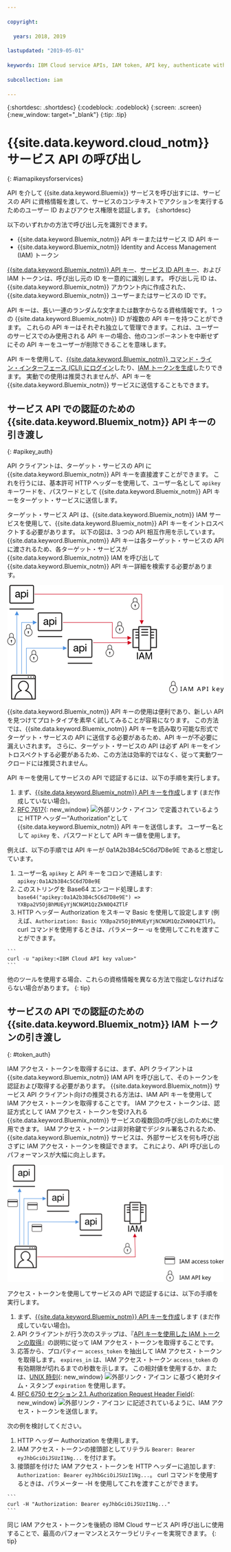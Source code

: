 ```yaml
---

copyright:

  years: 2018, 2019

lastupdated: "2019-05-01"

keywords: IBM Cloud service APIs, IAM token, API key, authenticate with service API

subcollection: iam

---
```


{:shortdesc: .shortdesc}
{:codeblock: .codeblock}
{:screen: .screen}
{:new_window: target="_blank"}
{:tip: .tip}

# {{site.data.keyword.cloud_notm}} サービス API の呼び出し
{: #iamapikeysforservices}

API を介して {{site.data.keyword.Bluemix}} サービスを呼び出すには、サービスの API に資格情報を渡して、サービスのコンテキストでアクションを実行するためのユーザー ID およびアクセス権限を認証します。
{:shortdesc}

以下のいずれかの方法で呼び出し元を識別できます。

* {{site.data.keyword.Bluemix_notm}} API キーまたはサービス ID API キー
* {{site.data.keyword.Bluemix_notm}} Identity and Access Management (IAM) トークン

[{{site.data.keyword.Bluemix_notm}} API キー](/docs/iam?topic=iam-userapikey#userapikey)、[サービス ID API キー](/docs/iam?topic=iam-serviceidapikeys#serviceidapikeys)、および IAM トークンは、呼び出し元の ID を一意的に識別します。  呼び出し元 ID は、{{site.data.keyword.Bluemix_notm}} アカウント内に作成された、{{site.data.keyword.Bluemix_notm}} ユーザーまたはサービスの ID です。

API キーは、長い一連のランダムな文字または数字からなる資格情報です。 1 つの {{site.data.keyword.Bluemix_notm}} ID が複数の API キーを持つことができます。 これらの API キーはそれぞれ独立して管理できます。これは、ユーザーのサービスでのみ使用される API キーの場合、他のコンポーネントを中断せずにその API キーをユーザーが削除できることを意味します。

API キーを使用して、[{{site.data.keyword.Bluemix_notm}} コマンド・ライン・インターフェース (CLI) にログイン](/docs/cli/reference/ibmcloud?topic=cloud-cli-ibmcloud_login#ibmcloud_login)したり、[IAM トークンを生成](/docs/iam?topic=iam-iamtoken_from_apikey#iamtoken_from_apikey)したりできます。 実動での使用は推奨されませんが、API キーを {{site.data.keyword.Bluemix_notm}} サービスに送信することもできます。

## サービス API での認証のための {{site.data.keyword.Bluemix_notm}} API キーの引き渡し
{: #apikey_auth}

API クライアントは、ターゲット・サービスの API に {{site.data.keyword.Bluemix_notm}} API キーを直接渡すことができます。 これを行うには、基本許可 HTTP ヘッダーを使用して、ユーザー名として `apikey` キーワードを、パスワードとして {{site.data.keyword.Bluemix_notm}} API キーをターゲット・サービスに送信します。

ターゲット・サービス API は、{{site.data.keyword.Bluemix_notm}} IAM サービスを使用して、{{site.data.keyword.Bluemix_notm}} API キーをイントロスペクトする必要があります。 以下の図は、3 つの API 相互作用を示しています。 {{site.data.keyword.Bluemix_notm}} API キーは各ターゲット・サービスの API に渡されるため、各ターゲット・サービスが {{site.data.keyword.Bluemix_notm}} IAM を呼び出して {{site.data.keyword.Bluemix_notm}} API キー詳細を検索する必要があります。

![API キーを使用したサービス API での認証](images/APIkeyauth.svg "ターゲット・サービスに API キーを渡し、ターゲット・サービスは資格情報を検証するために API キーを IAM に渡す")

{{site.data.keyword.Bluemix_notm}} API キーの使用は便利であり、新しい API を見つけてプロトタイプを素早く試してみることが容易になります。 この方法では、{{site.data.keyword.Bluemix_notm}} API キーを読み取り可能な形式でターゲット・サービスの API に送信する必要があるため、API キーが不必要に漏えいされます。 さらに、ターゲット・サービスの API は必ず API キーをイントロスペクトする必要があるため、この方法は効率的ではなく、従って実動ワークロードには推奨されません。

API キーを使用してサービスの API で認証するには、以下の手順を実行します。

  1. まず、[{{site.data.keyword.Bluemix_notm}} API キーを作成](/docs/iam?topic=iam-userapikey#create_user_key)します (まだ作成していない場合)。
  2. [RFC 7617](https://tools.ietf.org/html/rfc7617){: new_window} ![外部リンク・アイコン](../icons/launch-glyph.svg "外部リンク・アイコン") で定義されているように HTTP ヘッダー“Authorization”として {{site.data.keyword.Bluemix_notm}} API キーを送信します。 ユーザー名として `apikey` を、パスワードとして API キー値を使用します。

例えば、以下の手順では API キーが 0a1A2b3B4c5C6d7D8e9E であると想定しています。

  1.	ユーザー名 `apikey` と API キーをコロンで連結します: `apikey:0a1A2b3B4c5C6d7D8e9E`
  2.	このストリングを Base64 エンコード処理します: `base64("apikey:0a1A2b3B4c5C6d7D8e9E") => YXBpa2V5OjBhMUEyYjNCNGM1QzZkN0Q4ZTlF`
  3.	HTTP ヘッダー Authorization をスキーマ Basic を使用して設定します (例えば、`Authorization: Basic YXBpa2V5OjBhMUEyYjNCNGM1QzZkN0Q4ZTlF`)。 curl コマンドを使用するときは、パラメーター -u を使用してこれを渡すことができます。

    ```
    curl -u "apikey:<IBM Cloud API key value>"
    ```

  他のツールを使用する場合、これらの資格情報を異なる方法で指定しなければならない場合があります。
  {: tip}

## サービスの API での認証のための {{site.data.keyword.Bluemix_notm}} IAM トークンの引き渡し
{: #token_auth}

IAM アクセス・トークンを取得するには、まず、API クライアントは {{site.data.keyword.Bluemix_notm}} IAM API を呼び出して、そのトークンを認証および取得する必要があります。 {{site.data.keyword.Bluemix_notm}} サービス API クライアント向けの推奨される方法は、IAM API キーを使用して IAM アクセス・トークンを取得することです。 IAM アクセス・トークンは、認証方式として IAM アクセス・トークンを受け入れる {{site.data.keyword.Bluemix_notm}} サービスの複数回の呼び出しのために使用できます。 IAM アクセス・トークンは非対称鍵でデジタル署名されるため、{{site.data.keyword.Bluemix_notm}} サービスは、外部サービスを何も呼び出さずに IAM アクセス・トークンを検証できます。 これにより、API 呼び出しのパフォーマンスが大幅に向上します。

![サービス API でのアクセス・トークンを使用した認証](images/tokenauth.svg "API キーを使用して IAM からトークンを取得し、資格情報を検証するためにターゲット・サービスにアクセス・トークンを渡す")

アクセス・トークンを使用してサービスの API で認証するには、以下の手順を実行します。

  1. まず、[{{site.data.keyword.Bluemix_notm}} API キーを作成](/docs/iam?topic=iam-userapikey#create_user_key)します (まだ作成していない場合)。
  2. API クライアントが行う次のステップは、『[API キーを使用した IAM トークンの取得](/docs/iam?topic=iam-iamtoken_from_apikey#iamtoken_from_apikey)』の説明に従って IAM アクセス・トークンを取得することです。
  3. 応答から、プロパティー `access_token` を抽出して IAM アクセス・トークンを取得します。 `expires_in` は、IAM アクセス・トークン `access_token` の有効期限が切れるまでの秒数を示します。 この相対値を使用するか、または、[UNIX 時刻](https://en.wikipedia.org/wiki/Unix_time){: new_window} ![外部リンク・アイコン](../icons/launch-glyph.svg "外部リンク・アイコン") に基づく絶対タイム・スタンプ `expiration` を使用します。
  4. [RFC 6750 セクション 2.1. Authorization Request Header Field](https://tools.ietf.org/html/rfc6750#page-5){: new_window} ![外部リンク・アイコン](../icons/launch-glyph.svg "外部リンク・アイコン") に記述されているように、IAM アクセス・トークンを送信します。

次の例を検討してください。

  1.	HTTP ヘッダー Authorization を使用します。
  2.	IAM アクセス・トークンの接頭部としてリテラル `Bearer: Bearer eyJhbGciOiJSUzI1Ng...` を付けます。
  3.	接頭部を付けた IAM アクセス・トークンを HTTP ヘッダーに追加します: `Authorization: Bearer eyJhbGciOiJSUzI1Ng...`。 curl コマンドを使用するときは、パラメーター -H を使用してこれを渡すことができます。

    ```
    curl -H "Authorization: Bearer eyJhbGciOiJSUzI1Ng..."
    ```

  同じ IAM アクセス・トークンを後続の IBM Cloud サービス API 呼び出しに使用することで、最高のパフォーマンスとスケーラビリティーを実現できます。
  {: tip}
